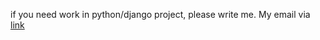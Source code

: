 if you need work in python/django project, please write me. My email via [link](http://dpaste.com/2G1BBJR)
